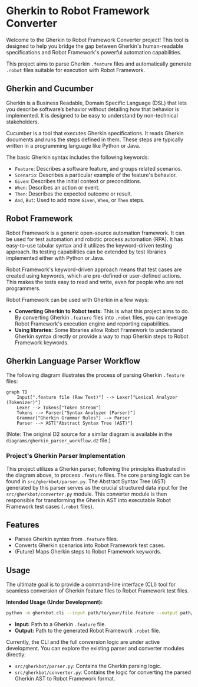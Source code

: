 # Gherkin to Robot Framework Converter

Welcome to the Gherkin to Robot Framework Converter project! This tool is designed to help you bridge the gap between Gherkin's human-readable specifications and Robot Framework's powerful automation capabilities.

This project aims to parse Gherkin `.feature` files and automatically generate `.robot` files suitable for execution with Robot Framework.

## Gherkin and Cucumber

Gherkin is a Business Readable, Domain Specific Language (DSL) that lets you describe software’s behavior without detailing how that behavior is implemented. It is designed to be easy to understand by non-technical stakeholders.

Cucumber is a tool that executes Gherkin specifications. It reads Gherkin documents and runs the steps defined in them. These steps are typically written in a programming language like Python or Java.

The basic Gherkin syntax includes the following keywords:

*   `Feature`: Describes a software feature, and groups related scenarios.
*   `Scenario`: Describes a particular example of the feature's behavior.
*   `Given`: Describes the initial context or preconditions.
*   `When`: Describes an action or event.
*   `Then`: Describes the expected outcome or result.
*   `And`, `But`: Used to add more `Given`, `When`, or `Then` steps.

## Robot Framework

Robot Framework is a generic open-source automation framework. It can be used for test automation and robotic process automation (RPA). It has easy-to-use tabular syntax and it utilizes the keyword-driven testing approach. Its testing capabilities can be extended by test libraries implemented either with Python or Java.

Robot Framework's keyword-driven approach means that test cases are created using keywords, which are pre-defined or user-defined actions. This makes the tests easy to read and write, even for people who are not programmers.

Robot Framework can be used with Gherkin in a few ways:

*   **Converting Gherkin to Robot tests:** This is what this project aims to do. By converting Gherkin `.feature` files into `.robot` files, you can leverage Robot Framework's execution engine and reporting capabilities.
*   **Using libraries:** Some libraries allow Robot Framework to understand Gherkin syntax directly or provide a way to map Gherkin steps to Robot Framework keywords.

## Gherkin Language Parser Workflow

The following diagram illustrates the process of parsing Gherkin `.feature` files:

```mermaid
graph TD
    Input[".feature file (Raw Text)"] --> Lexer["Lexical Analyzer (Tokenizer)"]
    Lexer --> Tokens["Token Stream"]
    Tokens --> Parser["Syntax Analyzer (Parser)"]
    Grammar["Gherkin Grammar Rules"] --> Parser
    Parser --> AST["Abstract Syntax Tree (AST)"]
```

(Note: The original D2 source for a similar diagram is available in the `diagrams/gherkin_parser_workflow.d2` file.)

### Project's Gherkin Parser Implementation

This project utilizes a Gherkin parser, following the principles illustrated in the diagram above, to process `.feature` files. The core parsing logic can be found in `src/gherkbot/parser.py`. The Abstract Syntax Tree (AST) generated by this parser serves as the crucial structured data input for the `src/gherkbot/converter.py` module. This converter module is then responsible for transforming the Gherkin AST into executable Robot Framework test cases (`.robot` files).

## Features

- Parses Gherkin syntax from `.feature` files.
- Converts Gherkin scenarios into Robot Framework test cases.
- (Future) Maps Gherkin steps to Robot Framework keywords.

## Usage

The ultimate goal is to provide a command-line interface (CLI) tool for seamless conversion of Gherkin feature files to Robot Framework test files.

**Intended Usage (Under Development):**

```bash
python -m gherkbot.cli --input path/to/your/file.feature --output path/to/your/outputfile.robot
```

*   **Input:** Path to a Gherkin `.feature` file.
*   **Output:** Path to the generated Robot Framework `.robot` file.

Currently, the CLI and the full conversion logic are under active development. You can explore the existing parser and converter modules directly:
*   `src/gherkbot/parser.py`: Contains the Gherkin parsing logic.
*   `src/gherkbot/converter.py`: Contains the logic for converting the parsed Gherkin AST to Robot Framework format.
